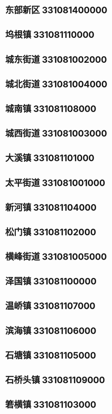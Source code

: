 # 东部新区 331081400000
# 坞根镇 331081110000
# 城东街道 331081002000
# 城北街道 331081004000
# 城南镇 331081108000
# 城西街道 331081003000
# 大溪镇 331081101000
# 太平街道 331081001000
# 新河镇 331081104000
# 松门镇 331081102000
# 横峰街道 331081005000
# 泽国镇 331081100000
# 温峤镇 331081107000
# 滨海镇 331081106000
# 石塘镇 331081105000
# 石桥头镇 331081109000
# 箬横镇 331081103000
